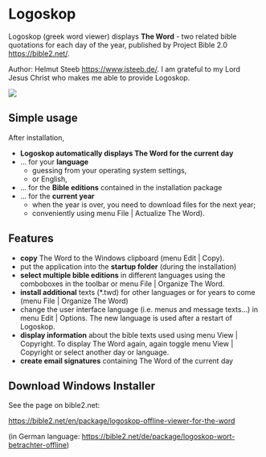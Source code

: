 # Logoskop

Logoskop (greek word viewer) displays **The Word** - two related bible quotations for each day of the year, published by Project Bible 2.0 https://bible2.net/.

Author: Helmut Steeb https://www.jsteeb.de/. I am grateful to my Lord Jesus Christ who makes me able to provide Logoskop.

![](https://bible2.net/images/logoskop_301.jpg)

## Simple usage

After installation,

- **Logoskop automatically displays The Word for the current day**
- ... for your **language**
    * guessing from your operating system settings,
    * or English,
- ... for the **Bible editions** contained in the installation package
- ... for the **current year**
    * when the year is over, you need to download files for the next year;
    * conveniently using menu File | Actualize The Word).

## Features

- **copy** The Word to the Windows clipboard (menu Edit | Copy).
- put the application into the **startup folder** (during the installation)
- **select multiple bible editions** in different languages using the comboboxes in the toolbar or menu File | Organize The Word.
- **install additional** texts (*.twd) for other languages or for years to come (menu File | Organize The Word)
- change the user interface language (i.e. menus and message texts...) in menu Edit | Options. The new language is used after a restart of Logoskop.
- **display information** about the bible texts used using menu View | Copyright. To display The Word again, again toggle menu View | Copyright or select another day or language.
- **create email signatures** containing The Word of the current day

## Download Windows Installer

See the page on bible2.net:

https://bible2.net/en/package/logoskop-offline-viewer-for-the-word

(in German language: https://bible2.net/de/package/logoskop-wort-betrachter-offline)
